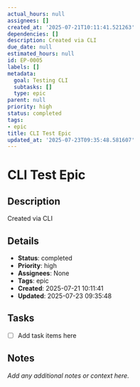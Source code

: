 ```yaml
---
actual_hours: null
assignees: []
created_at: '2025-07-21T10:11:41.521263'
dependencies: []
description: Created via CLI
due_date: null
estimated_hours: null
id: EP-0005
labels: []
metadata:
  goal: Testing CLI
  subtasks: []
  type: epic
parent: null
priority: high
status: completed
tags:
- epic
title: CLI Test Epic
updated_at: '2025-07-23T09:35:48.581607'
---
```


# CLI Test Epic

## Description
Created via CLI

## Details
- **Status**: completed
- **Priority**: high
- **Assignees**: None
- **Tags**: epic
- **Created**: 2025-07-21 10:11:41
- **Updated**: 2025-07-23 09:35:48

## Tasks
- [ ] Add task items here

## Notes
_Add any additional notes or context here._
